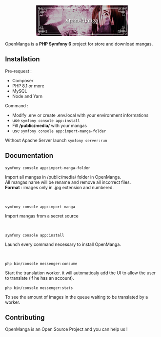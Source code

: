 <p align="center">
    <img src="banner_github.png" style="height:100px">
</p>

OpenManga is a **PHP Symfony 6** project for store and download mangas.

Installation
------------

Pre-request : 
- Composer
- PHP 8.1 or more
- MySQL 
- Node and Yarn

Command : 
* Modify .env or create .env.local with your environment informations
* use ``symfony console app:install``
* Fill **/public/media/** with your mangas
* use ``symfony console app:import-manga-folder``

Without Apache Server launch ``symfony server:run``

Documentation
-------------

``symfony console app:import-manga-folder``

Import all mangas in /public/media/ folder in OpenManga.  
All mangas name will be rename and remove all incorrect files.  
**Format** : images only in .jpg extension and numbered.

<br>

``symfony console app:import-manga``

Import mangas from a secret source

<br>

``symfony console app:install``

Launch every command necessary to install OpenManga.

<br>

``php bin/console messenger:consume``

Start the translation worker. it will automaticaly add the UI to allow the user to translate (if he has an account). 

``php bin/console messenger:stats``

To see the amount of images in the queue waiting to be translated by a worker.

Contributing
------------

OpenManga is an Open Source Project and you can help us !  